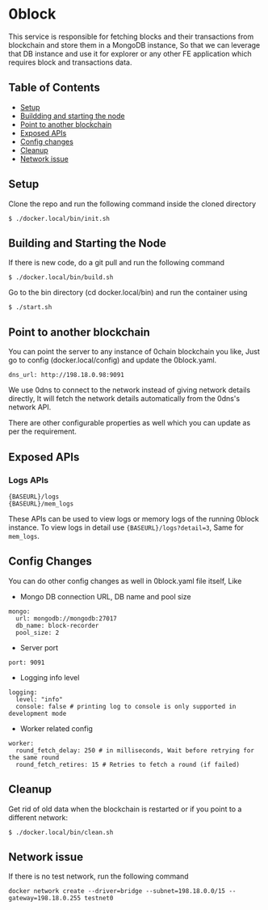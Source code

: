 # 0block

This service is responsible for fetching blocks and their transactions from blockchain and store them in a MongoDB instance, So that we can leverage that DB instance and use it for explorer or any other FE application which requires block and transactions data.

## Table of Contents

- [Setup](#setup)
- [Buildding and starting the node](#building-and-starting-the-node)
- [Point to another blockchain](#point-to-another-blockchain)
- [Exposed APIs](#exposed-apis)
- [Config changes](#config-changes)
- [Cleanup](#cleanup)
- [Network issue](#network-issue)

## Setup

Clone the repo and run the following command inside the cloned directory

```
$ ./docker.local/bin/init.sh
```

## Building and Starting the Node

If there is new code, do a git pull and run the following command

```
$ ./docker.local/bin/build.sh
```

Go to the bin directory (cd docker.local/bin) and run the container using

```
$ ./start.sh
```

## Point to another blockchain

You can point the server to any instance of 0chain blockchain you like, Just go to config (docker.local/config) and update the 0block.yaml.

```
dns_url: http://198.18.0.98:9091
```

We use 0dns to connect to the network instead of giving network details directly, It will fetch the network details automatically from the 0dns's network API.

There are other configurable properties as well which you can update as per the requirement.

## Exposed APIs

### Logs APIs

```
{BASEURL}/logs
{BASEURL}/mem_logs
```

These APIs can be used to view logs or memory logs of the running 0block instance.
To view logs in detail use `{BASEURL}/logs?detail=3`, Same for `mem_logs`.

## Config Changes

You can do other config changes as well in 0block.yaml file itself, Like

- Mongo DB connection URL, DB name and pool size

```
mongo:
  url: mongodb://mongodb:27017
  db_name: block-recorder
  pool_size: 2
```

- Server port

```
port: 9091
```

- Logging info level

```
logging:
  level: "info"
  console: false # printing log to console is only supported in development mode
```

- Worker related config

```
worker:
  round_fetch_delay: 250 # in milliseconds, Wait before retrying for the same round
  round_fetch_retires: 15 # Retries to fetch a round (if failed)
```

## Cleanup

Get rid of old data when the blockchain is restarted or if you point to a different network:

```
$ ./docker.local/bin/clean.sh
```

## Network issue

If there is no test network, run the following command

```
docker network create --driver=bridge --subnet=198.18.0.0/15 --gateway=198.18.0.255 testnet0
```
